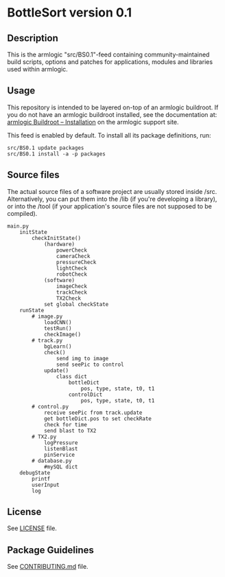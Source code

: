 # BottleSort version 0.1

## Description

This is the armlogic "src/BS0.1"-feed containing community-maintained build scripts, options and patches for applications, modules and libraries used within armlogic.

## Usage

This repository is intended to be layered on-top of an armlogic buildroot. If you do not have an armlogic buildroot installed, see the documentation at: [armlogic Buildroot – Installation](https://armlogic.tech/Buildroot) on the armlogic support site.

This feed is enabled by default. To install all its package definitions, run:
```
src/BS0.1 update packages
src/BS0.1 install -a -p packages
```

## Source files

The actual source files of a software project are usually stored inside /src. 
Alternatively, you can put them into the /lib (if you're developing a library), or into the /tool (if your application's source files are not supposed to be compiled).

	main.py
		initState
			checkInitState()
				(hardware)
					powerCheck
					cameraCheck
					pressureCheck
					lightCheck
					robotCheck
				(software)
					imageCheck
					trackCheck
					TX2Check
				set global checkState
		runState
			# image.py
				loadCNN()
				testRun()
				checkImage()
			# track.py
				bgLearn()
				check()
					send img to image
					send seePic to control
				update()
					class dict
						bottleDict
							pos, type, state, t0, t1
						controlDict
							pos, type, state, t0, t1
			# control.py
				receive seePic from track.update
				get bottleDict.pos to set checkRate
				check for time
				send blast to TX2
			# TX2.py
				logPressure
				listenBlast
				pinService
			# database.py
				#mySQL dict
		debugState
			printf
			userInput
			log

## License

See [LICENSE](LICENSE) file.
 
## Package Guidelines

See [CONTRIBUTING.md](CONTRIBUTING.md) file.
